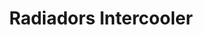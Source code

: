 ---
title: "Radiadors Intercooler"
url: /cerro-colorado/radiadors-intercooler/
shop: piezas de automóviles
---